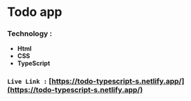 # **Todo app**
### Technology : 
- **Html**
- **CSS**
- **TypeScript**


### `Live Link :` [https://todo-typescript-s.netlify.app/](https://todo-typescript-s.netlify.app/)
